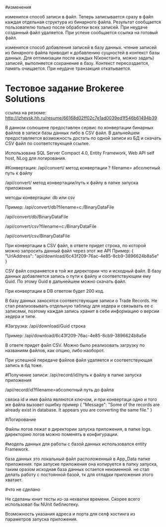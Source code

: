 #изменения

изменился способ записи в файл. Теперь записывается сразу в файл каждая отдельная структура из бинарного файла. Результат сообщается пользователю только после обработки всех записей.
При неудаче созданный файл удаляется. При успехе сообщается ссылка на готовый файл.

изменился способ добавления записей в базу данных.
чтение записей из бинарного файла приводит к добавлению сущностей в контекст базы данных. Для оптимизации после каждых N(константа, можно задать) записей, выполняется сохранение в базу. Контекст пересоздается, память очищается.
При неудаче транзакция откатывается.

# Тестовое задание Brokeree Solutions
ссылка на резюме:
http://izhevsk.hh.ru/resume/66168d02ff02c7e1ad0039ed1f546b61494b39

В данном солюшене предоставлен сервис по конвертации бинарных файлов в записи базы данных либо в CSV файл.
В дальнейшем предоставляется возможность достать по одной записи из БД и скачать CSV файл по соответствующей ссылке.

Использована SQL Server Compact 4.0,
Entity Framework,
Web API self host,
NLog для логирования.

#Конвертация:
/api/convert/ метод конвертации ? filename= абсолютный путь к файлу

/api/convert/ метод конвертации/путь к файлу в папке запуска приложения

методы конвертации: db или csv

Пример:
/api/convert/db?filename=c:/BinaryDataFile

/api/convert/db/BinaryDataFile

/api/convert/csv?filename=c:/BinaryDataFile

/api/convert/csv/BinaryDataFile

При конвертации в CSV файл, в ответе придет строка, по которой можно запросить данный файл через этот же API
Пример: 
{
  "UrlAddress": "api/download/6c43f209-76ac-4e85-8cb9-3896624b8a5e"
}

CSV файл сохраняется в той же директории что и исходный файл.
В базу данных добавляется запись о пути к файлу и соответствующем ему Guid. По этому Guid в дальнейшем можно скачать файл.

При конвертации в DB ответом будет 200 код.

В базу данных заносятся соответствующие записи о Trade Records. Не стал реализовывать отдельную таблицу для хедера и связывать ее с записями, поэтому каждая запись хранит в себе информацию о версии хедера и типе.

#Загрузка:
/api/download/Guid строка

Пример:
/api/download/6c43f209-76ac-4e85-8cb9-3896624b8a5e

В ответе придет файл CSV. Можно было реализовать загрузку по названиям файлов, как опцию, либо наоборот.

При успешной передаче файлов файл удаляется и соответствующая запись в бд тоже.

#Получение записи:
/api/record/id/путь к файлу в папке запуска приложения

/api/record/id?filename=абсолютный путь до файла

связка id и имя файла являются ключом, и при конвертаци одно и того же файла вызовет ошибку
пример 
{
  "Message": "Some of the records are already exist in database. It appears you are converting the same file."
}

#Логирование

Файлы логов лежат в директории запуска приложения, в папке logs. директорию логов можно поменять в конфигурации.

#модель данных
для работы с базой данных использовался entity Framework.

база данных это локальный файл расположенный в App_Data папке приложения. при запуске приложения она копируется в папку запуска, таким оразом исходная база данных остается неизменной.
не стал делать работу с постоянной базой, тк для отладки приложения этого хватает.

#что не сделано

Не сделаны юнит тесты из-за нехватки времени. Скорее всего использовал бы NUnit библиотеку.

Возможность указания адреса и порта для селф хостинга из параметров запуска приложения.



